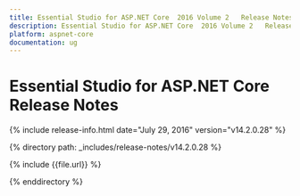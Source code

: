 ```yaml
---
title: Essential Studio for ASP.NET Core  2016 Volume 2   Release Notes  
description: Essential Studio for ASP.NET Core  2016 Volume 2   Release Notes  
platform: aspnet-core
documentation: ug
---
```


# Essential Studio for ASP.NET Core  Release Notes  

{% include release-info.html date="July 29, 2016" version="v14.2.0.28" %} 

{% directory path: _includes/release-notes/v14.2.0.28 %}

{% include {{file.url}} %}

{% enddirectory %}